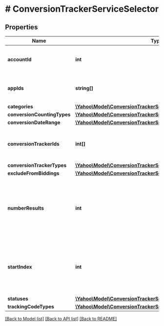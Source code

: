 # # ConversionTrackerServiceSelector

## Properties

Name | Type | Description | Notes
------------ | ------------- | ------------- | -------------
**accountId** | **int** | &lt;div lang&#x3D;\&quot;ja\&quot;&gt;アカウントIDです。&lt;/div&gt;&lt;div lang&#x3D;\&quot;en\&quot;&gt;Account ID.&lt;/div&gt; | 
**appIds** | **string[]** | &lt;div lang&#x3D;\&quot;ja\&quot;&gt;アプリケーションIDです。&lt;/div&gt;&lt;div lang&#x3D;\&quot;en\&quot;&gt;App ID.&lt;/div&gt; | [optional] 
**categories** | [**\Yahoo\Model\ConversionTrackerServiceCategory[]**](ConversionTrackerServiceCategory.md) |  | [optional] 
**conversionCountingTypes** | [**\Yahoo\Model\ConversionTrackerServiceConversionCountingType[]**](ConversionTrackerServiceConversionCountingType.md) |  | [optional] 
**conversionDateRange** | [**\Yahoo\Model\ConversionTrackerServiceConversionDateRange**](ConversionTrackerServiceConversionDateRange.md) |  | [optional] 
**conversionTrackerIds** | **int[]** | &lt;div lang&#x3D;\&quot;ja\&quot;&gt;コンバージョントラッカーIDです。&lt;/div&gt;&lt;div lang&#x3D;\&quot;en\&quot;&gt;Conversion Tracker ID.&lt;/div&gt; | [optional] 
**conversionTrackerTypes** | [**\Yahoo\Model\ConversionTrackerServiceConversionTrackerType[]**](ConversionTrackerServiceConversionTrackerType.md) |  | [optional] 
**excludeFromBiddings** | [**\Yahoo\Model\ConversionTrackerServiceExcludeFromBidding[]**](ConversionTrackerServiceExcludeFromBidding.md) |  | [optional] 
**numberResults** | **int** | &lt;div lang&#x3D;\&quot;ja\&quot;&gt;ページの最大件数です。このフィールドは、1以上を指定する必要があります。&lt;/div&gt;&lt;div lang&#x3D;\&quot;en\&quot;&gt;Maximum number of results to return in this page. This field must be greater than or equal to 1. Also see Entity Limits per operation.&lt;/div&gt; | [optional] [default to 500]
**startIndex** | **int** | &lt;div lang&#x3D;\&quot;ja\&quot;&gt;ページの先頭のインデックスです。このフィールドは、1以上を指定する必要があります。&lt;/div&gt;&lt;div lang&#x3D;\&quot;en\&quot;&gt;Index of the first result to return in this page. This field must be greater than or equal to 1.&lt;/div&gt; | [optional] [default to 1]
**statuses** | [**\Yahoo\Model\ConversionTrackerServiceStatus[]**](ConversionTrackerServiceStatus.md) |  | [optional] 
**trackingCodeTypes** | [**\Yahoo\Model\ConversionTrackerServiceTrackingCodeType[]**](ConversionTrackerServiceTrackingCodeType.md) |  | [optional] 

[[Back to Model list]](../../README.md#documentation-for-models) [[Back to API list]](../../README.md#documentation-for-api-endpoints) [[Back to README]](../../README.md)


